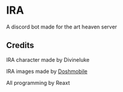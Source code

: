 # IRA
A discord bot made for the art heaven server

## Credits

IRA character made by Divineluke

IRA images made by [Doshmobile](http://doshmobile.tumblr.com/)

All programming by Reaxt
